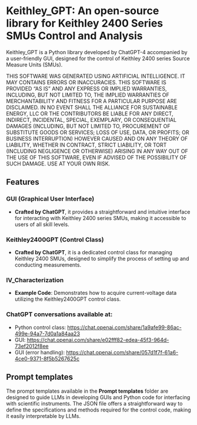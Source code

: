 # Keithley_GPT: An open-source library for Keithley 2400 Series SMUs Control and Analysis

Keithley_GPT is a Python library developed by ChatGPT-4 accompanied by a user-friendly GUI, designed for the control of Keithley 2400 series Source Measure Units (SMUs).

THIS SOFTWARE WAS GENERATED USING ARTIFICIAL INTELLIGENCE. IT MAY CONTAINS ERRORS OR INACCURACIES. THIS SOFTWARE IS PROVIDED “AS IS” AND ANY EXPRESS OR IMPLIED WARRANTIES, INCLUDING, BUT NOT LIMITED TO, THE IMPLIED WARRANTIES OF MERCHANTABILITY AND FITNESS FOR A PARTICULAR PURPOSE ARE DISCLAIMED. IN NO EVENT SHALL THE ALLIANCE FOR SUSTAINABLE ENERGY, LLC OR THE CONTRIBUTORS BE LIABLE FOR ANY DIRECT, INDIRECT, INCIDENTAL, SPECIAL, EXEMPLARY, OR CONSEQUENTIAL DAMAGES (INCLUDING, BUT NOT LIMITED TO, PROCUREMENT OF SUBSTITUTE GOODS OR SERVICES; LOSS OF USE, DATA, OR PROFITS; OR BUSINESS INTERRUPTION) HOWEVER CAUSED AND ON ANY THEORY OF LIABILITY, WHETHER IN CONTRACT, STRICT LIABILITY, OR TORT (INCLUDING NEGLIGENCE OR OTHERWISE) ARISING IN ANY WAY OUT OF THE USE OF THIS SOFTWARE, EVEN IF ADVISED OF THE POSSIBILITY OF SUCH DAMAGE. USE AT YOUR OWN RISK.

## Features

### GUI (Graphical User Interface)
- **Crafted by ChatGPT**, it provides a straightforward and intuitive interface for interacting with Keithley 2400 series SMUs, making it accessible to users of all skill levels.

### Keithley2400GPT (Control Class)
- **Crafted by ChatGPT**, it is a dedicated control class for managing Keithley 2400 SMUs, designed to simplify the process of setting up and conducting measurements.

### IV_Characterization
- **Example Code**: Demonstrates how to acquire current-voltage data utilizing the Keithley2400GPT control class.

### ChatGPT conversations available at: 
- Python control class: https://chat.openai.com/share/1a9afe99-86ac-499e-94a7-7d0a1a84aa23
- GUI: https://chat.openai.com/share/e02fff82-edea-45f3-964d-73ef2012f8ee
- GUI (error handling): https://chat.openai.com/share/057d1f7f-61a6-4ce0-9371-8f5b5267625c

## Prompt templates

The prompt templates available in the **Prompt templates** folder are designed to guide LLMs in developing GUIs and Python code for interfacing with scientific instruments. The JSON file offers a straightforward way to define the specifications and methods required for the control code, making it easily interpretable by LLMs.